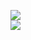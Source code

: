 [![](https://img.shields.io/badge/Made%20With-Github%20Spray-lightgrey.svg?style=for-the-badge&logo=github)](https://github.com/Annihil/github-spray#28386)  
[![](https://i.imgur.com/2DrTn0Z.gif)](https://github.com/Annihil/github-spray)